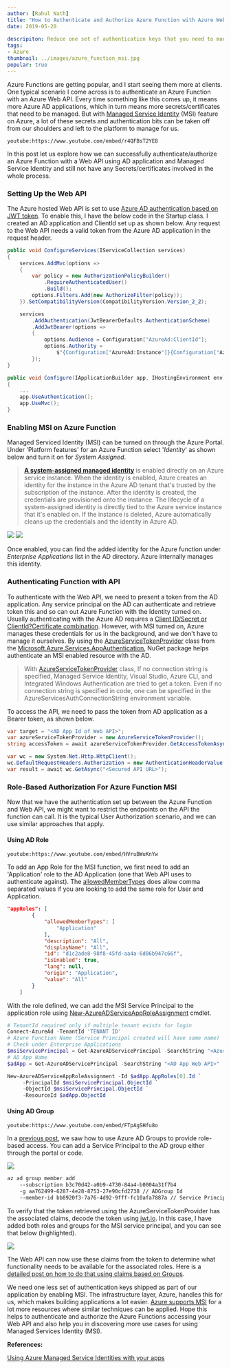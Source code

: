 ```yaml
---
author: [Rahul Nath]
title: "How to Authenticate and Authorize Azure Function with Azure Web App Using Managed Service Identity (MSI)"
date: 2019-05-20
  
descripiton: Reduce one set of authentication keys that you need to manage using MSI.
tags: 
- Azure
thumbnail: ../images/azure_function_msi.jpg
popular: true
---
```


Azure Functions are getting popular, and I start seeing them more at clients. One typical scenario I come across is to authenticate an Azure Function with an Azure Web API. Every time something like this comes up, it means more Azure AD applications, which in turn means more secrets/certificates that need to be managed. But with [Managed Service Identity](https://docs.microsoft.com/en-us/azure/active-directory/managed-identities-azure-resources/overview) (MSI) feature on Azure, a lot of these secrets and authentication bits can be taken off from our shoulders and left to the platform to manage for us.

`youtube:https://www.youtube.com/embed/r4QFBsT2YE8`
<br /> 

In this post let us explore how we can successfully authenticate/authorize an Azure Function with a Web API using AD application and Managed Service Identity and still not have any Secrets/certificates involved in the whole process. 

### Setting Up the Web API

The Azure hosted Web API is set to use [Azure AD authentication based on JWT token](https://docs.microsoft.com/en-us/aspnet/core/security/authorization/limitingidentitybyscheme?view=aspnetcore-2.2&tabs=aspnetcore2x). To enable this, I have the below code in the Startup class. I created an AD application and ClientId set up as shown below. Any request to the Web API needs a valid token from the Azure AD application in the request header.

``` csharp
public void ConfigureServices(IServiceCollection services)
{
    services.AddMvc(options =>
    {
        var policy = new AuthorizationPolicyBuilder()
            .RequireAuthenticatedUser()
            .Build();
        options.Filters.Add(new AuthorizeFilter(policy));
    }).SetCompatibilityVersion(CompatibilityVersion.Version_2_2);

    services
        .AddAuthentication(JwtBearerDefaults.AuthenticationScheme)
        .AddJwtBearer(options => 
        {
            options.Audience = Configuration["AzureAd:ClientId"];
            options.Authority = 
                $"{Configuration["AzureAd:Instance"]}{Configuration["AzureAd:TenantId"]}";
        });
}

public void Configure(IApplicationBuilder app, IHostingEnvironment env)
{
    ...
    app.UseAuthentication();
    app.UseMvc();
}
```

### Enabling MSI on Azure Function

Managed Serviced Identity (MSI) can be turned on through the Azure Portal. Under 'Platform features' for an Azure Function select '*Identity*' as shown below and turn it on for *System Assigned*. 

> **[A system-assigned managed identity](https://docs.microsoft.com/en-us/azure/active-directory/managed-identities-azure-resources/overview#how-does-the-managed-identities-for-azure-resources-work)** is enabled directly on an Azure service instance. When the identity is enabled, Azure creates an identity for the instance in the Azure AD tenant that's trusted by the subscription of the instance. After the identity is created, the credentials are provisioned onto the instance. The lifecycle of a system-assigned identity is directly tied to the Azure service instance that it's enabled on. If the instance is deleted, Azure automatically cleans up the credentials and the identity in Azure AD.

![](../images/azure_function_msi.jpg)
![](../images/azure_function_msi_on.jpg)

Once enabled, you can find the added identity for the Azure function under *Enterprise Applications* list in the AD directory. Azure internally manages this identity.

### Authenticating Function with API

To authenticate with the Web API, we need to present a token from the AD application. Any service principal on the AD can authenticate and retrieve token this and so can out Azure Function with the Identity turned on. Usually authenticating with the Azure AD requires a [Client ID/Secret or ClientId?Certificate combination](https://www.rahulpnath.com/blog/authenticating-a-client-application-with-azure-key-vault/). However, with MSI turned on, Azure manages these credentials for us in the background, and we don't have to manage it ourselves. By using the [AzureServiceTokenProvider](https://docs.microsoft.com/en-us/azure/key-vault/service-to-service-authentication) class from the [Microsoft.Azure.Services.AppAuthentication,](https://www.nuget.org/packages/Microsoft.Azure.Services.AppAuthentication) NuGet package helps authenticate an MSI enabled resource with the AD.

> With [AzureServiceTokenProvider](https://github.com/Azure/azure-sdk-for-net/blob/ddda7cb74b979f03bb03e240c06c924914ee8bdd/src/SdkCommon/AppAuthentication/Azure.Services.AppAuthentication/AzureServiceTokenProvider.cs) class, If no connection string is specified, Managed Service Identity, Visual Studio, Azure CLI, and Integrated Windows Authentication are tried to get a token.
Even if no connection string is specified in code, one can be specified in the AzureServicesAuthConnectionString environment variable. 

To access the API, we need to pass the token from AD application as a Bearer token, as shown below.

``` csharp
var target = "<AD App Id of Web API>";
var azureServiceTokenProvider = new AzureServiceTokenProvider();
string accessToken = await azureServiceTokenProvider.GetAccessTokenAsync(target);

var wc = new System.Net.Http.HttpClient();
wc.DefaultRequestHeaders.Authorization = new AuthenticationHeaderValue("Bearer", accessToken);
var result = await wc.GetAsync("<Secured API URL>");
```

### Role-Based Authorization For Azure Function MSI

Now that we have the authentication set up between the Azure Function and Web API, we might want to restrict the endpoints on the API the function can call. It is the typical User Authorization scenario, and we can use similar approaches that apply. 

#### Using AD Role

`youtube:https://www.youtube.com/embed/HVruBWuKnYw`
<br/>

To add an App Role for the MSI function, we first need to add an 'Application' role to the AD Application (one that Web API uses to authenticate against). The [allowedMemberTypes](https://docs.microsoft.com/en-us/azure/active-directory/develop/reference-app-manifest) does allow comma separated values if you are looking to add the same role for User and Application.

``` json
"appRoles": [
        {
            "allowedMemberTypes": [
                "Application"
            ],
            "description": "All",
            "displayName": "All",
            "id": "d1c2ade8-98f8-45fd-aa4a-6d06b947c66f",
            "isEnabled": true,
            "lang": null,
            "origin": "Application",
            "value": "All"
        }
    ]
```

With the role defined, we can add the MSI Service Principal to the application role using [New-AzureADServiceAppRoleAssignment](https://docs.microsoft.com/en-us/powershell/module/azuread/new-azureadserviceapproleassignment?view=azureadps-2.0)  cmdlet.

``` powershell
# TenantId required only if multiple tenant exists for login
Connect-AzureAd -TenantId 'TENANT ID' 
# Azure Function Name (Service Principal created will have same name)
# Check under Enterprise Applications
$msiServicePrincipal = Get-AzureADServicePrincipal -SearchString "<Azure Function Name>" 
# AD App Name 
$adApp = Get-AzureADServicePrincipal -SearchString "<AD App Web API>"

New-AzureADServiceAppRoleAssignment -Id $adApp.AppRoles[0].Id `
     -PrincipalId $msiServicePrincipal.ObjectId `
     -ObjectId $msiServicePrincipal.ObjectId `
     -ResourceId $adApp.ObjectId
```

#### Using AD Group

`youtube:https://www.youtube.com/embed/FTpAgSHfu8o`
<br/>

In a [previous post](https://www.rahulpnath.com/blog/custom-authorization-policy-providers/), we saw how to use Azure AD Groups to provide role-based access. You can add a Service Principal to the AD group either through the portal or code.

![](../images/azure_function_msi_add_to_ad_group.jpg)
``` bash
az ad group member add 
    --subscription b3c70d42-a0b9-4730-84a4-b0004a31f7b4 
    -g aa762499-6287-4e28-8753-27e90cfd2738 // ADGroup Id
    --member-id bb8920f3-7a76-4d92-9fff-fc10afa7887a // Service Principal Object Id
```

To verify that the token retrieved using the AzureServiceTokenProvider has the associated claims, decode the token using [jwt.io](https://jwt.io/). In this case, I have added both roles and groups for the MSI service principal, and you can see that below (highlighted).

![](../images/azure_function_role_based_access.jpg)

The Web API can now use these claims from the token to determine what functionality needs to be available for the associated roles. Here is a [detailed post on how to do that using claims based on Groups](https://www.rahulpnath.com/blog/dot-net-core-api-and-azure-ad-groups-based-access/).


We need one less set of authentication keys shipped as part of our application by enabling MSI. The infrastructure layer, Azure, handles this for us, which makes building applications a lot easier. [Azure supports MSI](https://docs.microsoft.com/en-us/azure/active-directory/managed-identities-azure-resources/services-support-managed-identities) for a lot more resources where similar techniques can be applied. Hope this helps to authenticate and authorize the Azure Functions accessing your Web API and also help you in discovering more use cases for using Managed Services Identity (MSI).

**References:**   

[Using Azure Managed Service Identities with your apps](https://jpd.ms/using-azure-managed-service-identities-with-your-apps-b979564ddf4)